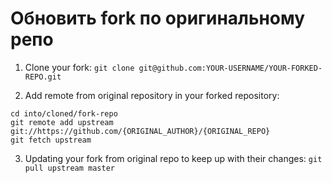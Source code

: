 # Обновить fork по оригинальному репо

1. Clone your fork:
`git clone git@github.com:YOUR-USERNAME/YOUR-FORKED-REPO.git`

2. Add remote from original repository in your forked repository:
```
cd into/cloned/fork-repo
git remote add upstream git://https://github.com/{ORIGINAL_AUTHOR}/{ORIGINAL_REPO}
git fetch upstream
```

3. Updating your fork from original repo to keep up with their changes:
`git pull upstream master`